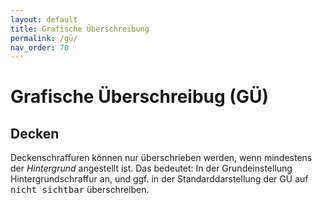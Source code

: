 ```yaml
---
layout: default
title: Grafische Überschreibung
permalink: /gü/
nav_order: 70
---
```

# Grafische Überschreibug (GÜ)

## Decken
Deckenschraffuren können nur überschrieben werden, wenn mindestens der _Hintergrund_ angestellt ist. Das bedeutet: In der Grundeinstellung Hintergrundschraffur an, und ggf. in der Standarddarstellung der GÜ auf <samp>nicht sichtbar</samp> überschreiben. 
